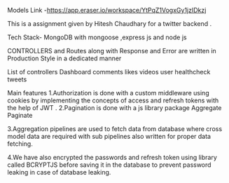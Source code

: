 Models Link -https://app.eraser.io/workspace/YtPqZ1VogxGy1jzIDkzj



This is a assignment given by Hitesh Chaudhary for a twitter backend . 

Tech Stack- MongoDB with mongoose ,express js and node js


CONTROLLERS and Routes along with Response and Error are written in Production Style in a dedicated manner


List of controllers
Dashboard
comments
likes
videos
user 
healthcheck 
tweets


Main features
1.Authorization is done with a custom middleware using cookies by implementing the concepts of access and refresh tokens with the help of JWT .
2.Pagination is done with a js library package Aggregate Paginate

3.Aggregation pipelines are used to fetch data from database where cross model data are required with sub pipelines also written for proper data fetching.

4.We have also encrypted the passwords and refresh token using library called BCRYPTJS  before saving it in the database to prevent password leaking in case of database leaking.

